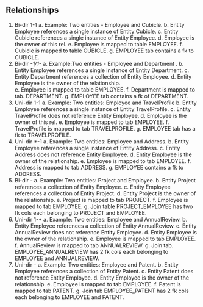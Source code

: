 
## Relationships
1. Bi-dir 1-1
   a. Example: Two entities - Employee and Cubicle.
   b. Entity Employee references a single instance of Entity Cubicle.
   c. Entity Cubicle references a single instance of Entity Employee.
   d. Employee is the owner of this rel.
   e. Employee is mapped to table EMPLOYEE.
   f. Cubicle is mapped to table CUBICLE.
   g. EMPLOYEE tab contains a fk to CUBICLE.
2. Bi-dir *-1/1-*
   a. Example:Two entities - Employee and Department .
   b. Entity Employee references a single instance of Entity Department.
   c. Entity Department references a collection of Entity Employee.
   d. Entity Employee is the owner of the relationship.   
   e. Employee is mapped to table EMPLOYEE.
   f. Department is mapped to tab. DEPARTMENT.
   g. EMPLOYEE tab contains a fk of DEPARTMENT.
3. Uni-dir 1-1
   a. Example: Two entities: Employee and TravelProfile
   b. Entity Employee references a single instance of Entity TravelProfile.
   c. Entity TravelProfile does not reference Entity Employee.
   d. Employee is the owner of this rel.
   e. Employee is mapped to tab EMPLOYEE.
   f. TravelProfile is mapped to tab TRAVELPROFILE.
   g. EMPLOYEE tab has a fk to TRAVELPROFILE.
4. Uni-dir *-1
   a. Example: Two entities: Employee and Address.
   b. Entity Employee references a single instance of Entity Address.
   c. Entity Address does not reference Entity Employee.
   d. Entity Employee is the owner of the relationship.
   e. Employee is mapped to tab EMPLOYEE.
   f. Address is mapped to tab ADDRESS.
   g. EMPLOYEE contains a fk to ADDRESS.
5. Bi-dir *-*
   a. Example: Two entities: Project and Employee.
   b. Entity Project references a collection of Entity Employee.
   c. Entity Employee references a collection of Entity Project.
   d. Entity Project is the owner of the relationship.
   e. Project is mapped to tab PROJECT.
   f. Employee is mapped to tab EMPLOYEE.
   g. Join table PROJECT_EMPLOYEE has two fk cols each belonging to PROJECT and EMPLOYEE.
6. Uni-dir 1-*
   a. Example: Two entities: Employee and AnnualReview.
   b. Entity Employee references a collection of Entity AnnualReview.
   c. Entity AnnualReview does not reference Entity Employee.
   d. Entity Employee is the owner of the relationship.
   e. Employee is mapped to tab EMPLOYEE.
   f. AnnualReview is mapped to tab ANNUALREVIEW.
   g. Join tab. EMPLOYEE_ANNUALREVIEW has 2 fk cols each belonging to EMPLOYEE and ANNUALREVIEW.
7. Uni-dir *-*
   a. Example: Two entities: Employee and Patent.
   b. Entity Employee references a collection of Entity Patent.
   c. Entity Patent does not reference Entity Employee.
   d. Entity Employee is the owner of the relationship.
   e. Employee is mapped to tab EMPLOYEE.
   f. Patent is mapped to tab PATENT.
   g. Join tab EMPLOYEE_PATENT has 2 fk cols each belonging to EMPLOYEE and PATENT.
